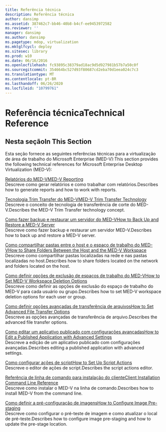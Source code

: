 ```yaml
---
title: Referência técnica
description: Referência técnica
author: dansimp
ms.assetid: 387462c7-bb46-40b8-b4cf-ee9453972582
ms.reviewer: ''
manager: dansimp
ms.author: dansimp
ms.pagetype: mdop, virtualization
ms.mktglfcycl: deploy
ms.sitesec: library
ms.prod: w10
ms.date: 06/16/2016
ms.openlocfilehash: fc93895c38379ad18ac9d5d927981b57b7a50c0f
ms.sourcegitcommit: 354664bc527d93f80687cd2eba70d1eea024c7c3
ms.translationtype: MT
ms.contentlocale: pt-BR
ms.lasthandoff: 06/26/2020
ms.locfileid: "10799761"
---
```

# <span data-ttu-id="896e9-103">Referência técnica</span><span class="sxs-lookup"><span data-stu-id="896e9-103">Technical Reference</span></span>


## <span data-ttu-id="896e9-104">Nesta seção</span><span class="sxs-lookup"><span data-stu-id="896e9-104">In This Section</span></span>


<span data-ttu-id="896e9-105">Esta seção fornece as seguintes referências técnicas para a virtualização de área de trabalho do Microsoft Enterprise (MED-V):</span><span class="sxs-lookup"><span data-stu-id="896e9-105">This section provides the following technical references for Microsoft Enterprise Desktop Virtualization (MED-V):</span></span>

<a href="" id="med-v-reporting"></a>[<span data-ttu-id="896e9-106">Relatórios do MED-V</span><span class="sxs-lookup"><span data-stu-id="896e9-106">MED-V Reporting</span></span>](med-v-reporting.md)  
<span data-ttu-id="896e9-107">Descreve como gerar relatórios e como trabalhar com relatórios.</span><span class="sxs-lookup"><span data-stu-id="896e9-107">Describes how to generate reports and how to work with reports.</span></span>

<a href="" id="med-v-trim-transfer-technology"></a>[<span data-ttu-id="896e9-108">Tecnologia Trim Transfer do MED-V</span><span class="sxs-lookup"><span data-stu-id="896e9-108">MED-V Trim Transfer Technology</span></span>](med-v-trim-transfer-technology-medvv2.md)  
<span data-ttu-id="896e9-109">Descreve o conceito de tecnologia de transferência de corte do MED-V.</span><span class="sxs-lookup"><span data-stu-id="896e9-109">Describes the MED-V Trim Transfer technology concept.</span></span>

<a href="" id="how-to-back-up-and-restore-a-med-v-server"></a>[<span data-ttu-id="896e9-110">Como fazer backup e restaurar um servidor do MED-V</span><span class="sxs-lookup"><span data-stu-id="896e9-110">How to Back Up and Restore a MED-V Server</span></span>](how-to-back-up-and-restore-a-med-v-server.md)  
<span data-ttu-id="896e9-111">Descreve como fazer backup e restaurar um servidor MED-V.</span><span class="sxs-lookup"><span data-stu-id="896e9-111">Describes how to back up and restore a MED-V server.</span></span>

<a href="" id="how-to-share-folders-between-the-host-and-the-med-v-workspace"></a>[<span data-ttu-id="896e9-112">Como compartilhar pastas entre o host e o espaço de trabalho do MED-V</span><span class="sxs-lookup"><span data-stu-id="896e9-112">How to Share Folders Between the Host and the MED-V Workspace</span></span>](how-to-share-folders-between-the-host-and-the-med-v-workspace.md)  
<span data-ttu-id="896e9-113">Descreve como compartilhar pastas localizadas na rede e nas pastas localizadas no host.</span><span class="sxs-lookup"><span data-stu-id="896e9-113">Describes how to share folders located on the network and folders located on the host.</span></span>

<a href="" id="how-to-set-med-v-workspace-deletion-options"></a>[<span data-ttu-id="896e9-114">Como definir opções de exclusão de espaços de trabalho do MED-V</span><span class="sxs-lookup"><span data-stu-id="896e9-114">How to Set MED-V Workspace Deletion Options</span></span>](how-to-set-med-v-workspace-deletion-options.md)  
<span data-ttu-id="896e9-115">Descreve como definir as opções de exclusão do espaço de trabalho do MED-V para cada usuário ou grupo.</span><span class="sxs-lookup"><span data-stu-id="896e9-115">Describes how to set MED-V workspace deletion options for each user or group.</span></span>

<a href="" id="how-to-set-advanced-file-transfer-options"></a>[<span data-ttu-id="896e9-116">Como definir opções avançadas de transferência de arquivos</span><span class="sxs-lookup"><span data-stu-id="896e9-116">How to Set Advanced File Transfer Options</span></span>](how-to-set-advanced-file-transfer-options.md)  
<span data-ttu-id="896e9-117">Descreve as opções avançadas de transferência de arquivo.</span><span class="sxs-lookup"><span data-stu-id="896e9-117">Describes the advanced file transfer options.</span></span>

<a href="" id="how-to-edit-a-published-application-with-advanced-settings"></a>[<span data-ttu-id="896e9-118">Como editar um aplicativo publicado com configurações avançadas</span><span class="sxs-lookup"><span data-stu-id="896e9-118">How to Edit a Published Application with Advanced Settings</span></span>](how-to-edit-a-published-application-with-advanced-settings.md)  
<span data-ttu-id="896e9-119">Descreve a edição de um aplicativo publicado com configurações avançadas.</span><span class="sxs-lookup"><span data-stu-id="896e9-119">Describes editing a published application with advanced settings.</span></span>

<a href="" id="how-to-set-up-script-actions"></a>[<span data-ttu-id="896e9-120">Como configurar ações de script</span><span class="sxs-lookup"><span data-stu-id="896e9-120">How to Set Up Script Actions</span></span>](how-to-set-up-script-actions.md)  
<span data-ttu-id="896e9-121">Descreve o editor de ações de script.</span><span class="sxs-lookup"><span data-stu-id="896e9-121">Describes the script actions editor.</span></span>

<a href="" id="client-installation-command-line-reference"></a>[<span data-ttu-id="896e9-122">Referência de linha de comando para instalação do cliente</span><span class="sxs-lookup"><span data-stu-id="896e9-122">Client Installation Command Line Reference</span></span>](client-installation-command-line-reference.md)  
<span data-ttu-id="896e9-123">Descreve como instalar o MED-V na linha de comando.</span><span class="sxs-lookup"><span data-stu-id="896e9-123">Describes how to install MED-V from the command line.</span></span>

<a href="" id="how-to-configure-image-pre-staging"></a>[<span data-ttu-id="896e9-124">Como definir a pré-configuração de imagens</span><span class="sxs-lookup"><span data-stu-id="896e9-124">How to Configure Image Pre-staging</span></span>](how-to-configure-image-pre-staging.md)  
<span data-ttu-id="896e9-125">Descreve como configurar o pré-teste de imagem e como atualizar o local de pré-teste.</span><span class="sxs-lookup"><span data-stu-id="896e9-125">Describes how to configure image pre-staging and how to update the pre-stage location.</span></span>

 

 






